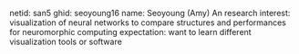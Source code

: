 netid: san5
ghid: seoyoung16
name: Seoyoung (Amy) An
research interest: visualization of neural networks to compare structures and performances for neuromorphic computing
expectation: want to learn different visualization tools or software